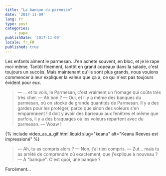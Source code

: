 ```yaml
---
title: "La banque du parmesan"
date: '2017-11-09'
lang: fr
type: post
categories:
    - papa
publishDate: '2017-11-09'
locale: fr_FR
published: true
---
```


Les enfants aiment le parmesan. J'en achète souvent, en bloc, et je le rape moi-même. Tantôt finement, tantôt en grand copeaux dans la salade, c'est toujours un succès. Mais maintenant qu'ils sont plus grands, nous voulons commencer à leur expliquer la valeur que ça a, ce qui n'est pas toujours évident pour eux.

<!-- more -->

> — … et tu vois, le Parmesan, c'est vraiment un fromage qui coûte très très cher.
> — Ah bon ?
> — Oui, et il y a même des banques du parmesan, où on stocke de grande quantités de Parmesan. Il y a des gardes pour les protéger, parce que sinon des voleurs s'en empareraient ! Il doit y avoir des barreaux aux fenêtres et même que parfois, il y a des braquages où les voleurs repartent avec du parmesan.
> — Woaw !

{% include video_as_a_gif.html.liquid
    slug="keanu"
    alt="Keanu Reeves est impressioné"
%}

> — Ah, tu as compris alors ?
> — Non, j'ai rien compris.
> — Zut… mais tu as arrêté de comprendre où exactement, que j'explique à nouveau ?
> — À "banque". C'est quoi, une banque ?

Forcément…


